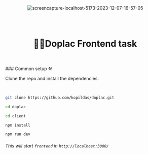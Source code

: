 <div align="center">
<img src="https://i.ibb.co/YTKyNw2/image.png" alt="screencapture-localhost-5173-2023-12-07-16-57-05" border="0" />

<br/><br/>

<h1>✍🏻Doplac Frontend task</h1>
<br/>
<br/>

</div>
### Common setup ⚒

Clone the repo and install the dependencies.

<br/>

```bash
git clone https://github.com/kopildas/doplac.git
```

```bash
cd doplac
```

```bash
cd client
```

```bash
npm install
```

```bash
npm run dev
```

###### This will start `frontend` in `http://localhost:3000/`

<br/>
